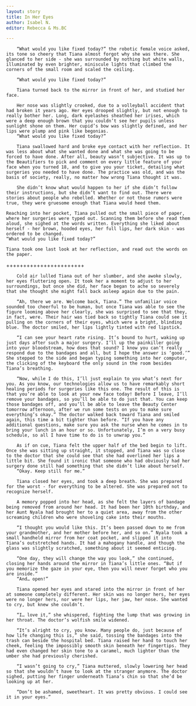 ```yaml
---
layout: story
title: In Her Eyes
author: Isabel N.
editor: Rebecca & Ms.BC

---
```

		“What would you like fixed today?” the robotic female voice asked, its tone so cheery that Tiana almost forgot why she was there. She glanced to her side - she was surrounded by nothing but white walls, illuminated by even brighter, miniscule lights that climbed the corners of the small room and scaled the ceiling. 
        
    	“What would you like fixed today?”
        
    	Tiana turned back to the mirror in front of her, and studied her face. 
        
    	Her nose was slightly crooked, due to a volleyball accident that had broken it years ago. Her eyes drooped slightly, but not enough to really bother her. Long, dark eyelashes sheathed her irises, which were a deep enough brown that you couldn’t see her pupils unless sunlight shone on them. Her cupid’s bow was slightly defined, and her lips were plump and pink like begonias. 
    	“What would you like fixed today?” 
        
    	Tiana swallowed hard and broke eye contact with her reflection. It was less about what she wanted done and what she was going to be forced to have done. After all, beauty wasn’t subjective. It was up to the Beautifiers to pick and comment on every little feature of your face when you turned 18, and to give you your ticket, detailing what surgeries you needed to have done. The practice was old, and was the basis of society, really, no matter how wrong Tiana thought it was. 
        
    	She didn’t know what would happen to her if she didn’t follow their instructions, but she didn’t want to find out. There were stories about people who rebelled. Whether or not those rumors were true, they were gruesome enough that Tiana would heed them.
        
    Reaching into her pocket, Tiana pulled out the small piece of paper, where her surgeries were typed out. Scanning them before she read them aloud, she sighed at the words written. Everything she liked about herself - her brown, hooded eyes, her full lips, her dark skin - was ordered to be changed. 
    “What would you like fixed today?” 
    
    Tiana took one last look at her reflection, and read out the words on the paper. 

\+++++++++++++++++++++++

    	Cold air lulled Tiana out of her slumber, and she awoke slowly, her eyes fluttering open. It took her a moment to adjust to her surroundings, but once she did, her face began to ache so severely that she thought she might fall back asleep again due to the pain. 
        
    	“Ah, there we are. Welcome back, Tiana.” The unfamiliar voice sounded too cheerful to be human, but once Tiana was able to see the figure looming above her clearly, she was surprised to see that they, in fact, were. Their hair was tied back so tightly Tiana could see it pulling on the corners of their eyes, which were a bright, blinding blue. The doctor smiled, her lips lightly tinted with red lipstick.
        
    	“I can see your heart rate rising. It’s bound to hurt, waking up just days after such a major surgery. I’ll up the painkiller going into your bloodstream, how does that sound? I know you can’t really respond due to the bandages and all, but I hope the answer is ‘good.’” She stepped to the side and began typing something into her computer, the clicking of the keyboard the only sound in the room besides Tiana’s breathing. 
        
    	“Now, while I do this, I’ll just explain to you what’s next for you. As you know, our technologies allow us to have remarkably short healing periods for surgeries like this one. The result of this is that you’re able to look at your new face today! Before I leave, I’ll remove your bandages, so you’ll be able to do just that. You can keep those bandages off, and you’ll be able to leave the Beauty Center tomorrow afternoon, after we run some tests on you to make sure everything’s okay.” The doctor walked back toward Tiana and smiled again, this time a bit tighter than before. “If you have any additional questions, make sure you ask the nurse when he comes in to bring your lunch in an hour or so. Unfortunately, I’m on a very busy schedule, so all I have time to do is to unwrap you.”
        
    	As if on cue, Tiana felt the upper half of the bed begin to lift. Once she was sitting up straight, it stopped, and Tiana was so close to the doctor that she could see that she had overlined her lips a little bit. She found it ironic that someone who had obviously had her surgery done still had something that she didn’t like about herself. 
    	“Okay. Keep still for me.”
        
    	Tiana closed her eyes, and took a deep breath. She was prepared for the worst - for everything to be altered. She was prepared not to recognize herself. 
        
    	A memory popped into her head, as she felt the layers of bandage being removed from around her head. It had been her 10th birthday, and her Aunt Nyala had brought her to a quiet area, away from the other screaming children who were shoveling cake into their mouths.
        
    	“I thought you would like this. It’s been passed down to me from your grandmother, and her mother before her, and so on.” Nyala took a small handheld mirror from her coat pocket, and slipped it into Tiana’s outstretched hands. It had a mahogany handle, and though the glass was slightly scratched, something about it seemed enticing. 
        
    	“One day, they will change the way you look,” she continued, closing her hands around the mirror in Tiana’s little ones. “But if you memorize the gaze in your eye, then you will never forget who you are inside.” 
    	“And… open!” 
        
    	Tiana opened her eyes and stared into the mirror in front of her at someone completely different. Her skin was no longer hers, her eyes were no longer hers, nor were her lips, her jaw, her nose. She wanted to cry, but knew she couldn’t. 
        
    	“I… love it,” she whispered, fighting the lump that was growing in her throat. The doctor’s wolfish smile widened.
        
    	“It’s alright to cry, you know. Many people do, just because of how life changing this is,” she said, tossing the bandages into the trash can beside the hospital bed. Tiana raised her hand to touch her cheek, feeling the impossibly smooth skin beneath her fingertips. They had even changed her skin tone to a caramel, much lighter than the umber she had previously cherished.
        
    	“I wasn’t going to cry,” Tiana muttered, slowly lowering her head so that she wouldn’t have to look at the stranger anymore. The doctor sighed, putting her finger underneath Tiana’s chin so that she’d be looking up at her. 
        
    	“Don’t be ashamed, sweetheart. It was pretty obvious. I could see it in your eyes.”